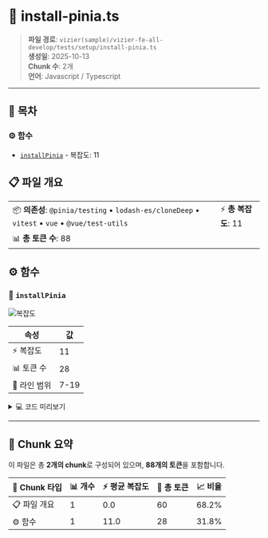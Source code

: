 # 📄 install-pinia.ts

> **파일 경로**: `vizier(sample)/vizier-fe-all-develop/tests/setup/install-pinia.ts`  
> **생성일**: 2025-10-13  
> **Chunk 수**: 2개  
> **언어**: Javascript / Typescript
---

## 📑 목차

### ⚙️ 함수
- [`installPinia`](#function-installpinia) - 복잡도: 11


## 📋 파일 개요

| | |
|--|--|
| 📦 **의존성**: `@pinia/testing` • `lodash-es/cloneDeep` • `vitest` • `vue` • `@vue/test-utils` | ⚡ **총 복잡도**: 11 |
| 📊 **총 토큰 수**: 88 |  |




## ⚙️ 함수

### <a id="function-installpinia"></a>🔧 `installPinia`

![복잡도](https://img.shields.io/badge/복잡도-11-red)

| 속성 | 값 |
|------|----|
| ⚡ 복잡도 | 11 |
| 📊 토큰 수 | 28 |
| 📍 라인 범위 | 7-19 |





<details>
<summary>💻 코드 미리보기</summary>

```javascript
export function installPinia(options?: Partial<TestingOptions>) {
  const globalConfigBackup = cloneDeep(config.global);

  beforeAll(() => {
    config.global.plugins.unshift(
      createTestingPinia(options) as unknown as Plugin
    );
  });

  afterAll(() => {
    config.global = globalConfigBackup;
  });
}...
```

**Chunk 메타데이터**
- 🆔 **ID**: `d793db97cdbb`
- 🏷️ **태그**: `function, javascript`

</details>

---



## 🧩 Chunk 요약

이 파일은 총 **2개의 chunk**로 구성되어 있으며, **88개의 토큰**을 포함합니다.

| 🧩 Chunk 타입 | 📊 개수 | ⚡ 평균 복잡도 | 📝 총 토큰 | 📈 비율 |
|---------------|--------|-------------|----------|--------|
| 📋 파일 개요 | 1 | 0.0 | 60 | 68.2% |
| ⚙️ 함수 | 1 | 11.0 | 28 | 31.8% |

